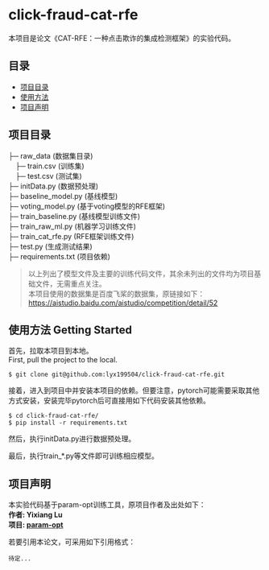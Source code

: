 # click-fraud-cat-rfe
本项目是论文《CAT-RFE：一种点击欺诈的集成检测框架》的实验代码。

## 目录

- [项目目录](#project)
- [使用方法](#get-start)
- [项目声明](#statement)

<h2 id="project">项目目录</h2>

├─ raw_data (数据集目录)<br>
&emsp;├─ train.csv (训练集)<br>
&emsp;├─ test.csv (测试集)<br>
├─ initData.py (数据预处理)<br>
├─ baseline_model.py (基线模型)<br>
├─ voting_model.py (基于voting模型的RFE框架)<br>
├─ train_baseline.py (基线模型训练文件)<br>
├─ train_raw_ml.py (机器学习训练文件)<br>
├─ train_cat_rfe.py (RFE框架训练文件)<br>
├─ test.py (生成测试结果)<br>
├─ requirements.txt (项目依赖)<br>

> 以上列出了模型文件及主要的训练代码文件，其余未列出的文件均为项目基础文件，无需重点关注。<br>
> 本项目使用的数据集是百度飞桨的数据集，原链接如下：<br>
> https://aistudio.baidu.com/aistudio/competition/detail/52

<h2 id="get-start">使用方法 Getting Started</h2>

首先，拉取本项目到本地。<br>
First, pull the project to the local.

    $ git clone git@github.com:lyx199504/click-fraud-cat-rfe.git

接着，进入到项目中并安装本项目的依赖。但要注意，pytorch可能需要采取其他方式安装，安装完毕pytorch后可直接用如下代码安装其他依赖。<br>

    $ cd click-fraud-cat-rfe/
    $ pip install -r requirements.txt

然后，执行initData.py进行数据预处理。

最后，执行train_*.py等文件即可训练相应模型。

<h2 id="statement">项目声明</h2>

本实验代码基于param-opt训练工具，原项目作者及出处如下：<br>
**作者: Yixiang Lu**<br>
**项目: [param-opt](https://github.com/lyx199504/param-opt)**

若要引用本论文，可采用如下引用格式：<br>

    待定...

